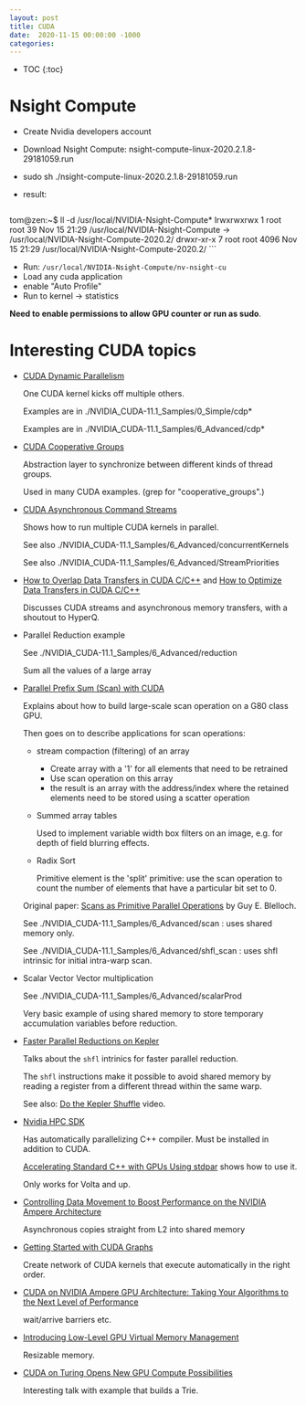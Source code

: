 ```yaml
---
layout: post
title: CUDA
date:  2020-11-15 00:00:00 -1000
categories:
---
```


* TOC
{:toc}

# Nsight Compute

* Create Nvidia developers account
* Download Nsight Compute: nsight-compute-linux-2020.2.1.8-29181059.run 
* sudo sh ./nsight-compute-linux-2020.2.1.8-29181059.run 
* result:

	```
tom@zen:~$ ll -d /usr/local/NVIDIA-Nsight-Compute*
lrwxrwxrwx 1 root root   39 Nov 15 21:29 /usr/local/NVIDIA-Nsight-Compute -> /usr/local/NVIDIA-Nsight-Compute-2020.2/
drwxr-xr-x 7 root root 4096 Nov 15 21:29 /usr/local/NVIDIA-Nsight-Compute-2020.2/
	```
* Run: `/usr/local/NVIDIA-Nsight-Compute/nv-nsight-cu`
* Load any cuda application
* enable "Auto Profile"
* Run to kernel -> statistics

**Need to enable permissions to allow GPU counter or run as sudo**.

# Interesting CUDA topics

* [CUDA Dynamic Parallelism](https://developer.nvidia.com/blog/cuda-dynamic-parallelism-api-principles/)

	One CUDA kernel kicks off multiple others.

	Examples are in ./NVIDIA_CUDA-11.1_Samples/0_Simple/cdp*

	Examples are in ./NVIDIA_CUDA-11.1_Samples/6_Advanced/cdp*


* [CUDA Cooperative Groups](https://developer.nvidia.com/blog/cooperative-groups/)

	Abstraction layer to synchronize between different kinds of thread groups.

	Used in many CUDA examples. (grep for "cooperative_groups".)

* [CUDA Asynchronous Command Streams](https://developer.nvidia.com/blog/gpu-pro-tip-cuda-7-streams-simplify-concurrency/)

	Shows how to run multiple CUDA kernels in parallel.

	See also ./NVIDIA_CUDA-11.1_Samples/6_Advanced/concurrentKernels

	See also ./NVIDIA_CUDA-11.1_Samples/6_Advanced/StreamPriorities

* [How to Overlap Data Transfers in CUDA C/C++](https://developer.nvidia.com/blog/how-overlap-data-transfers-cuda-cc/) and
   [How to Optimize Data Transfers in CUDA C/C++](https://developer.nvidia.com/blog/how-optimize-data-transfers-cuda-cc/)

	Discusses CUDA streams and asynchronous memory transfers, with a shoutout to HyperQ.

* Parallel Reduction example

	See ./NVIDIA_CUDA-11.1_Samples/6_Advanced/reduction

	Sum all the values of a large array

* [Parallel Prefix Sum (Scan) with CUDA](https://developer.nvidia.com/gpugems/gpugems3/part-vi-gpu-computing/chapter-39-parallel-prefix-sum-scan-cuda)

	Explains about how to build large-scale scan operation on a G80 class GPU.

	Then goes on to describe applications for scan operations: 

	* stream compaction (filtering) of an array

		* Create array with a '1' for all elements that need to be retrained
		* Use scan operation on this array
		* the result is an array with the address/index where the retained elements need to be stored using a scatter operation

	* Summed array tables

		Used to implement variable width box filters on an image, e.g. for depth of field blurring
		effects.

	* Radix Sort

		Primitive element is the 'split' primitive: use the scan operation to count the number
		of elements that have a particular bit set to 0.

	Original paper: [Scans as Primitive Parallel Operations](https://pdfs.semanticscholar.org/3c01/9693f59a32bf2fe5e99e93372c2816705139.pdf) by
	Guy E. Blelloch. 

	See ./NVIDIA_CUDA-11.1_Samples/6_Advanced/scan : uses shared memory only.

	See ./NVIDIA_CUDA-11.1_Samples/6_Advanced/shfl_scan : uses shfl intrinsic for initial intra-warp scan.

* Scalar Vector Vector multiplication

	See ./NVIDIA_CUDA-11.1_Samples/6_Advanced/scalarProd

	Very basic example of using shared memory to store temporary accumulation variables before
	reduction.
	
* [Faster Parallel Reductions on Kepler ](https://developer.nvidia.com/blog/faster-parallel-reductions-kepler/)

	Talks about the `shfl` intrinics for faster parallel reduction.

	The `shfl` instructions make it possible to avoid shared memory by reading a register from a different thread
	within the same warp.

	See also: [Do the Kepler Shuffle](https://developer.nvidia.com/blog/cuda-pro-tip-kepler-shuffle/) video.

* [Nvidia HPC SDK](https://developer.nvidia.com/hpc-sdk)

	Has automatically parallelizing C++ compiler. Must be installed in addition to CUDA.

	[Accelerating Standard C++ with GPUs Using stdpar](https://developer.nvidia.com/blog/accelerating-standard-c-with-gpus-using-stdpar/)
	shows how to use it.

	Only works for Volta and up.

* [Controlling Data Movement to Boost Performance on the NVIDIA Ampere Architecture](https://developer.nvidia.com/blog/controlling-data-movement-to-boost-performance-on-ampere-architecture/)

	Asynchronous copies straight from L2 into shared memory 

* [Getting Started with CUDA Graphs](https://developer.nvidia.com/blog/cuda-graphs/)

	Create network of CUDA kernels that execute automatically in the right order.

* [CUDA on NVIDIA Ampere GPU Architecture: Taking Your Algorithms to the Next Level of Performance](https://www.nvidia.com/en-us/gtc/session-catalog-details/?search=S21170&ncid=em-sfdc-84120)

	wait/arrive barriers etc.

* [Introducing Low-Level GPU Virtual Memory Management](https://developer.nvidia.com/blog/introducing-low-level-gpu-virtual-memory-management/)

	Resizable memory.

* [CUDA on Turing Opens New GPU Compute Possibilities](https://developer.nvidia.com/blog/cuda-turing-new-gpu-compute-possibilities/)
	
	Interesting talk with example that builds a Trie.

